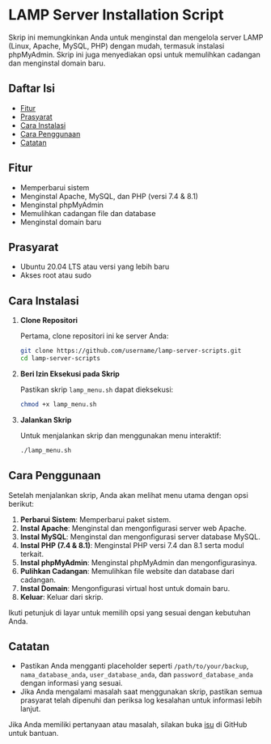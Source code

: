 # LAMP Server Installation Script

Skrip ini memungkinkan Anda untuk menginstal dan mengelola server LAMP (Linux, Apache, MySQL, PHP) dengan mudah, termasuk instalasi phpMyAdmin. Skrip ini juga menyediakan opsi untuk memulihkan cadangan dan menginstal domain baru.

## Daftar Isi

- [Fitur](#fitur)
- [Prasyarat](#prasyarat)
- [Cara Instalasi](#cara-instalasi)
- [Cara Penggunaan](#cara-penggunaan)
- [Catatan](#catatan)

## Fitur

- Memperbarui sistem
- Menginstal Apache, MySQL, dan PHP (versi 7.4 & 8.1)
- Menginstal phpMyAdmin
- Memulihkan cadangan file dan database
- Menginstal domain baru

## Prasyarat

- Ubuntu 20.04 LTS atau versi yang lebih baru
- Akses root atau sudo

## Cara Instalasi

1. **Clone Repositori**

   Pertama, clone repositori ini ke server Anda:

   ```bash
   git clone https://github.com/username/lamp-server-scripts.git
   cd lamp-server-scripts


2. **Beri Izin Eksekusi pada Skrip**

   Pastikan skrip `lamp_menu.sh` dapat dieksekusi:

   ```bash
   chmod +x lamp_menu.sh
   ```

3. **Jalankan Skrip**

   Untuk menjalankan skrip dan menggunakan menu interaktif:

   ```bash
   ./lamp_menu.sh
   ```

## Cara Penggunaan

Setelah menjalankan skrip, Anda akan melihat menu utama dengan opsi berikut:

1. **Perbarui Sistem**: Memperbarui paket sistem.
2. **Instal Apache**: Menginstal dan mengonfigurasi server web Apache.
3. **Instal MySQL**: Menginstal dan mengonfigurasi server database MySQL.
4. **Instal PHP (7.4 & 8.1)**: Menginstal PHP versi 7.4 dan 8.1 serta modul terkait.
5. **Instal phpMyAdmin**: Menginstal phpMyAdmin dan mengonfigurasinya.
6. **Pulihkan Cadangan**: Memulihkan file website dan database dari cadangan.
7. **Instal Domain**: Mengonfigurasi virtual host untuk domain baru.
8. **Keluar**: Keluar dari skrip.

Ikuti petunjuk di layar untuk memilih opsi yang sesuai dengan kebutuhan Anda.

## Catatan

- Pastikan Anda mengganti placeholder seperti `/path/to/your/backup`, `nama_database_anda`, `user_database_anda`, dan `password_database_anda` dengan informasi yang sesuai.
- Jika Anda mengalami masalah saat menggunakan skrip, pastikan semua prasyarat telah dipenuhi dan periksa log kesalahan untuk informasi lebih lanjut.

Jika Anda memiliki pertanyaan atau masalah, silakan buka [isu](https://github.com/asepsupriatna90/lamp-server-scripts/issues) di GitHub untuk bantuan.

```

